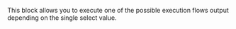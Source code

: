 This block allows you to execute one of the possible execution flows output depending on the single select value.